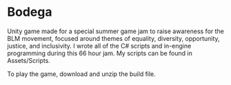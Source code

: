 # Bodega
Unity game made for a special summer game jam to raise awareness for the BLM movement, focused around themes of equality, diversity, opportunity, justice, and inclusivity. I wrote all of the C# scripts and in-engine programming during this 66 hour jam. My scripts can be found in Assets/Scripts. 

To play the game, download and unzip the build file.

